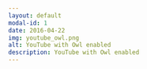 ```yaml
---
layout: default
modal-id: 1
date: 2016-04-22
img: youtube_owl.png
alt: YouTube with Owl enabled
description: YouTube with Owl enabled
---
```

